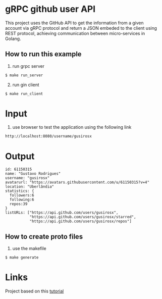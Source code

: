 # gRPC github user API

This project uses the GitHub API to get the information from a given account via gRPC protocol and return a JSON embeded to the client using REST protocol, achieving communication between micro-services in Golang.

## How to run this example

1. run grpc server

```sh
$ make run_server
```

2. run gin client

```sh
$ make run_client
```

# Input

1. use browser to test the application using the following link

```sh
http://localhost:8080/username/gusirosx
```

# Output
```
id: 61150315 
name: "Gustavo Rodrigues" 
username: "gusirosx" 
avatarurl: "https://avatars.githubusercontent.com/u/61150315?v=4" 
location: "Uberlândia" 
statistics: {
  followers:6  
  following:6  
  repos:39  
}
listURLs: ["https://api.github.com/users/gusirosx", 
           "https://api.github.com/users/gusirosx/starred", 
           "https://api.github.com/users/gusirosx/repos"]
```

## How to create proto files

1. use the makefile

```sh
$ make generate
```

# Links
Project based on this [tutorial](https://www.youtube.com/watch?v=2b_4QA6D1qw)